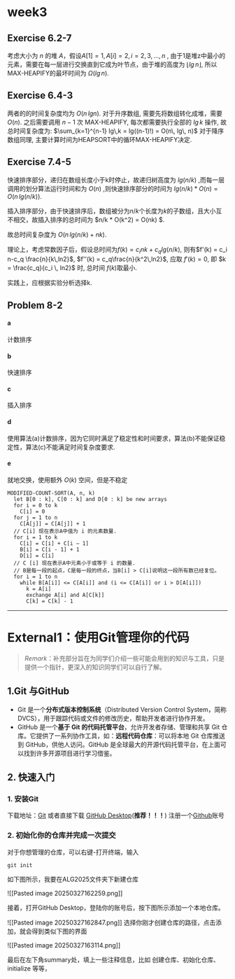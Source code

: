 # week3

## Exercise 6.2-7

考虑大小为 $n$ 的堆 $A$，假设$A[1] = 1, A[i] = 2, i= 2,3,... , n$ , 由于1是堆z中最小的元素，需要在每一层进行交换直到它成为叶节点，由于堆的高度为 $\lfloor lg\,n \rfloor$, 所以MAX-HEAPIFY的最坏时间为 $\Omega(lg\,n)$.

## Exercise 6.4-3
两者的的时间复杂度均为 $O(n\,lgn)$. 
对于升序数组, 需要先将数组转化成堆，需要 $O(n)$. 之后需要调用 $n-1$ 次 MAX-HEAPIFY, 每次都需要执行全部的 $lg\, k$ 操作, 故总时间复杂度为: 
$\sum_{k=1}^{n-1} lg\,k = lg((n-1)!) = O(n\, lg\, n)$
对于降序数组同理, 主要计算时间为HEAPSORT中的循环MAX-HEAPIFY决定.




## Exercise 7.4-5
快速排序部分，递归在数组长度小于k时停止，故递归树高度为 $lg(n/k)$ ,而每一层调用的划分算法运行时间和为 $O(n)$ ,则快速排序部分的时间为 $lg(n/k)*O(n)=O(n\, lg(n/k))$.

插入排序部分，由于快速排序后，数组被分为$n/k$个长度为$k$的子数组，且大小互不相交，故插入排序的总时间为 $n/k * O(k^2) = O(nk) $.

故总时间复杂度为 $O(n\, lg(n/k)+ nk )$.

理论上，考虑常数因子后，假设总时间为$f(k) = c_i nk + c_q lg(n/k)$, 则有$f'(k) = c_i n-c_q \frac{n}{k\,ln2}$, $f''(k) = c_q\frac{n}{k^2\,ln2}$, 应取 $f'(k) =0$, 即 $k = \frac{c_q}{c_i \, ln2}$ 时, 总时间 $f(k)$取最小.

实践上，应根据实验分析选择k.
## Problem 8-2

#### a 
计数排序

#### b
快速排序

#### c
插入排序

#### d
使用算法(a)计数排序，因为它同时满足了稳定性和时间要求，算法(b)不能保证稳定性，算法(c)不能满足时间复杂度要求.

#### e
就地交换，使用额外 $O(k)$ 空间，但是不稳定

```
MODIFIED-COUNT-SORT(A, n, k)
  let B[0 : k], C[0 : k] and D[0 : k] be new arrays
  for i = 0 to k
    C[i] = 0
  for j = 1 to n
    C[A[j]] = C[A[j]] + 1
  // C[i] 现在表示A中值为 i 的元素数量.
  for i = 1 to k
    C[i] = C[i] + C[i – 1]
    B[i] = C[i - 1] + 1
    D[i] = C[i]
  // C [i] 现在表示A中元素小于或等于 i 的数量.
  // B是每一段的起点，C是每一段的终点，当B[i] > C[i]说明这一段所有数已经复位。
  for i = 1 to n
    while B[A[i]] <= C[A[i]] and (i <= C[A[i]] or i > D[A[i]])
      k = A[i]
      exchange A[i] and A[C[k]]
      C[k] = C[k] - 1
```

---

# External1：使用Git管理你的代码
> *Remark*：补充部分旨在为同学们介绍一些可能会用到的知识与工具，只是提供一个指针，更深入的知识同学们可以自行了解。


## 1.Git 与GitHub
- Git 是一个**分布式版本控制系统**（Distributed Version Control System，简称 DVCS），用于跟踪代码或文件的修改历史，帮助开发者进行协作开发。
- GitHub 是一个**基于 Git 的代码托管平台**，允许开发者存储、管理和共享 Git 仓库。它提供了一系列协作工具，如：**远程代码仓库**：可以将本地 Git 仓库推送到 GitHub，供他人访问。GitHub 是全球最大的开源代码托管平台，在上面可以找到许多开源项目进行学习借鉴。

## 2. 快速入门
### 1. 安装Git

下载地址：[Git]((https://git-scm.com/book/zh/v2/%E8%B5%B7%E6%AD%A5-%E5%AE%89%E8%A3%85-Git))
或者直接下载 [GitHub Desktop](https://github.com/apps/desktop)(**推荐！！！**)
注册一个[Github](https://github.com/)账号

### 2. 初始化你的仓库并完成一次提交
   对于你想管理的仓库，可以右键-打开终端，输入
```
git init
```
   如下图所示，我要在ALG2025文件夹下新建仓库
   
   ![[Pasted image 20250327162259.png]]

接着，打开GitHub Desktop，登陆你的账号后，按下图所示添加一个本地仓库。

![[Pasted image 20250327162847.png]]
选择你刚才创建仓库的路径，点击添加，就会得到类似下图的界面

![[Pasted image 20250327163114.png]]

最后在左下角summary处，填上一些注释信息，比如 创建仓库、初始化仓库、initialize 等等，